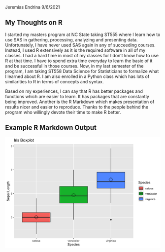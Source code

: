 Jeremias Endrina
9/6/2021

## My Thoughts on R

I started my masters program at NC State taking ST555 where I learn how
to use SAS in gathering, processing, analyzing and presenting data.
Unfortunately, I have never used SAS again in any of succeeding courses.
Instead, I used R extensively as it is the required software in all of
my classes. I had a hard time in most of my classes for I don’t know how
to use R at that time. I have to spend extra time everyday to learn the
basic of it and be successful in those courses. Now, in my last semester
of the program, I am taking ST558 Data Science for Statisticians to
formalize what I learned about R. I am also enrolled in a Python class
which has lots of similarities to R in terms of concepts and syntax.

Based on my experiences, I can say that R has better packages and
functions which are easier to learn. It has packages that are constantly
being improved. Another is the R Markdown which makes presentation of
results nicer and easier to reproduce. Thanks to the people behind the
program who willingly devote their time to make R better.

## Example R Markdown Output

![](../images/boxplot-1.png)<!-- -->
